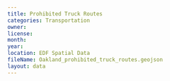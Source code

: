 ```yaml
---
title: Prohibited Truck Routes
categories: Transportation
owner:
license:
month:
year:
location: EDF Spatial Data
fileName: Oakland_prohibited_truck_routes.geojson
layout: data
---
```

